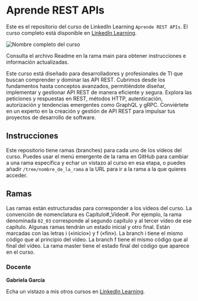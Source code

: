 # Aprende REST APIs

Este es el repositorio del curso de LinkedIn Learning `Aprende REST APIs`. El curso completo está disponible en [LinkedIn Learning][lil-course-url].

![Nombre completo del curso][lil-thumbnail-url] 

Consulta el archivo Readme en la rama main para obtener instrucciones e información actualizadas.

Este curso está diseñado para desarrolladores y profesionales de TI que buscan comprender y dominar las API REST. Cubrimos desde los fundamentos hasta conceptos avanzados, permitiéndote diseñar, implementar y gestionar API REST de manera eficiente y segura. Explora las peticiones y respuestas en REST, métodos HTTP, autenticación, autorización y tendencias emergentes como GraphQL y gRPC. Conviértete en un experto en la creación y gestión de API REST para impulsar tus proyectos de desarrollo de software.

## Instrucciones

Este repositorio tiene ramas (branches) para cada uno de los vídeos del curso. Puedes usar el menú emergente de la rama en GitHub para cambiar a una rama específica y echar un vistazo al curso en esa etapa, o puedes añadir `/tree/nombre_de_la_rama` a la URL para ir a la rama a la que quieres acceder.

## Ramas

Las ramas están estructuradas para corresponder a los vídeos del curso. La convención de nomenclatura es Capítulo#_Vídeo#. Por ejemplo, la rama denominada `02_03` corresponde al segundo capítulo y al tercer vídeo de ese capítulo. Algunas ramas tendrán un estado inicial y otro final. Están marcadas con las letras i («inicio») y f («fin»). La branch i tiene el mismo código que al principio del vídeo. La branch f tiene el mismo código que al final del vídeo. La rama master tiene el estado final del código que aparece en el curso.

### Docente

**Gabriela García**

Echa un vistazo a mis otros cursos en [LinkedIn Learning](https://www.linkedin.com/learning/instructors/gabriela-garcia).

[0]: # (Replace these placeholder URLs with actual course URLs)
[lil-course-url]: https://www.linkedin.com/learning/aprende-rest-api
[lil-thumbnail-url]: https://media.licdn.com/dms/image/D560DAQHw79Wb2MrG3A/learning-public-crop_675_1200/0/1708700226727?e=2147483647&v=beta&t=nUT4nmjTgLfxz9tSPkOW1WPhLutl4sXr1EqYjf0gh98

[1]: # (End of ES-Instruction ###############################################################################################)

